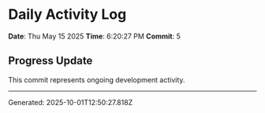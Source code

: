# Daily Activity Log

**Date**: Thu May 15 2025
**Time**: 6:20:27 PM
**Commit**: 5

## Progress Update

This commit represents ongoing development activity.

---
Generated: 2025-10-01T12:50:27.818Z
